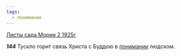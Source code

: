 ```yaml
---
tags:
  - понимание
---
```


[Листы сада Мории 2 1925г](https://127.0.0.1:4002/agni/1925)

___144___
Тускло горит связь Христа с Буддою в [понимании](../../../tags/#понимание) людском.   

